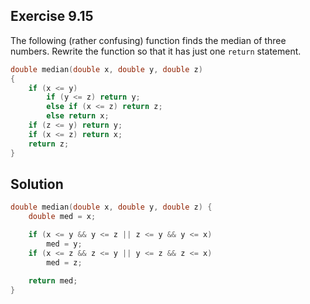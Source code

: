 ## Exercise 9.15

The following (rather confusing) function finds the median of three numbers. Rewrite the function so that it has just one `return` statement.

```c
double median(double x, double y, double z)
{
    if (x <= y)
        if (y <= z) return y;
        else if (x <= z) return z;
        else return x;
    if (z <= y) return y;
    if (x <= z) return x;
    return z;
}
```

## Solution

```c
double median(double x, double y, double z) {
    double med = x;

    if (x <= y && y <= z || z <= y && y <= x)
        med = y;
    if (x <= z && z <= y || y <= z && z <= x)
        med = z;

    return med;
}
```
